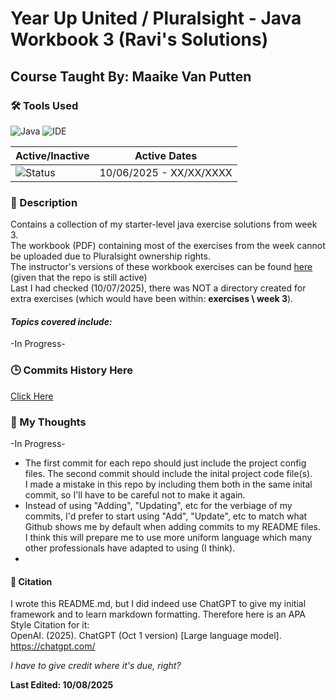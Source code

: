 # Year Up United / Pluralsight - Java Workbook 3 (Ravi's Solutions)
## Course Taught By: Maaike Van Putten

### 🛠️ Tools Used
![Java](https://img.shields.io/badge/language-Java-blue.svg)
![IDE](https://img.shields.io/badge/IDE-IntelliJ-orange)

| Active/Inactive | Active Dates |
| --- | --- |
| ![Status](https://img.shields.io/badge/status-active-brightgreen) | 10/06/2025 - XX/XX/XXXX|

### 📝 Description
Contains a collection of my starter-level java exercise solutions from week 3. <br>
The workbook (PDF) containing most of the exercises from the week cannot be uploaded due to Pluralsight ownership rights. <br>
The instructor's versions of these workbook exercises can be found [here](https://github.com/BrightBoost/learningjava/tree/main/src/main/java/com/pluralsight/week3) (given that the repo is still active) <br>
Last I had checked (10/07/2025), there was NOT a directory created for extra exercises (which would have been within: **exercises \ week 3**). <br>

#### *Topics covered include:*<br>
-In Progress-

### 🕒 Commits History Here
[Click Here](https://github.com/gitraspigner/workbook-3/commits/master)

### 💭 My Thoughts
-In Progress- <br>
- The first commit for each repo should just include the project config files. The second commit should include the inital project code file(s). <br>
I made a mistake in this repo by including them both in the same inital commit, so I'll have to be careful not to make it again.
- Instead of using "Adding", "Updating", etc for the verbiage of my commits, I'd prefer to start using "Add", "Update", etc to match what Github shows me by default when adding commits to my README files. <br>
I think this will prepare me to use more uniform language which many other professionals have adapted to using (I think).
- 

#### 🔖 Citation
I wrote this README.md, but I did indeed use ChatGPT to give my initial framework and to learn markdown formatting. Therefore here is an APA Style Citation for it:  <br>
OpenAI. (2025). ChatGPT (Oct 1 version) [Large language model]. https://chatgpt.com/ <br>

*I have to give credit where it's due, right?* <br>

**Last Edited: 10/08/2025**
